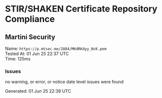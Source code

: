 # STIR/SHAKEN Certificate Repository Compliance

## Martini Security

Name: `https://p.mtsec.me/2884/MKdRKdyy_NcK.pem`\
Tested At: 01 Jun 25 22:37 UTC\
Time: 125ms

### Issues

no warning, or error, or notice date level issues were found

Generated: 01 Jun 25 22:39 UTC